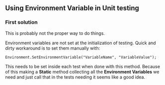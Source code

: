 ## Using Environment Variable in Unit testing

### First solution
This is probably not the proper way to do things.  

Environment variables are not set at the initialization of testing.
Quick and dirty workaround is to set them manually with:
```
Environment.SetEnvironmentVariable("VariableName", "VariableValue");
```  
This needs to be set inside each test when done with this method. Because of this making a **Static** method collecting all the **Environment Variables** we need and just call that in the tests needing it seems like a good idea.